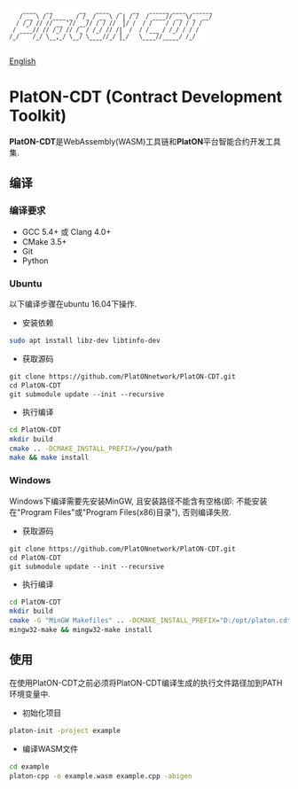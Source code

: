 ![logo](./docs/images/platon-cdt-logo.png)

[English](./README.md)

# PlatON-CDT (Contract Development Toolkit)

**PlatON-CDT**是WebAssembly(WASM)工具链和**PlatON**平台智能合约开发工具集.

## 编译

### 编译要求

- GCC 5.4+ 或 Clang 4.0+
- CMake 3.5+
- Git
- Python

### Ubuntu

以下编译步骤在ubuntu 16.04下操作.

- 安装依赖

```sh
sudo apt install libz-dev libtinfo-dev
```

- 获取源码

```shell
git clone https://github.com/PlatONnetwork/PlatON-CDT.git
cd PlatON-CDT
git submodule update --init --recursive
```

- 执行编译

``` sh
cd PlatON-CDT
mkdir build
cmake .. -DCMAKE_INSTALL_PREFIX=/you/path
make && make install
```

### Windows

Windows下编译需要先安装MinGW, 且安装路径不能含有空格(即: 不能安装在"Program
Files"或"Program Files(x86)目录"), 否则编译失败.

- 获取源码

```shell
git clone https://github.com/PlatONnetwork/PlatON-CDT.git
cd PlatON-CDT
git submodule update --init --recursive
```

- 执行编译

``` sh
cd PlatON-CDT
mkdir build
cmake -G "MinGW Makefiles" .. -DCMAKE_INSTALL_PREFIX="D:/opt/platon.cdt" -DCMAKE_MAKE_PROGRAM=mingw32-make
mingw32-make && mingw32-make install
```

## 使用

在使用PlatON-CDT之前必须将PlatON-CDT编译生成的执行文件路径加到PATH环境变量中.

- 初始化项目

``` sh
platon-init -project example 
```

- 编译WASM文件

``` sh
cd example
platon-cpp -o example.wasm example.cpp -abigen
```
